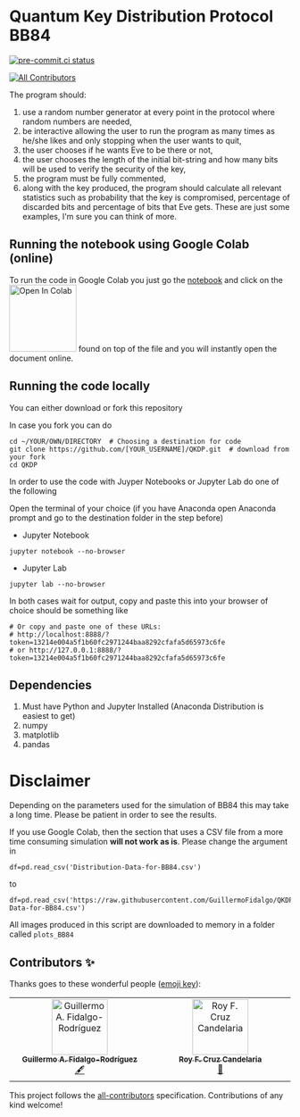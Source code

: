 # Quantum Key Distribution Protocol BB84
[![pre-commit.ci status](https://results.pre-commit.ci/badge/github/GuillermoFidalgo/QKDP/master.svg)](https://results.pre-commit.ci/latest/github/GuillermoFidalgo/QKDP/master)
<!-- ALL-CONTRIBUTORS-BADGE:START - Do not remove or modify this section -->
[![All Contributors](https://img.shields.io/badge/all_contributors-2-orange.svg?style=flat-square)](#contributors-)
<!-- ALL-CONTRIBUTORS-BADGE:END -->
The program should:
1. use a random number generator at every point in the protocol where random numbers are needed,
2. be interactive allowing the user to run the program as many times as he/she likes and only stopping when the user wants to quit,
3. the user chooses if he wants Eve to be there or not,
4. the user chooses the length of the initial bit-string and how many bits will be used to verify the security of the key,
5. the program must be fully commented,
6. along with the key produced, the program should calculate all relevant statistics such as probability that the key is compromised, percentage of discarded bits and percentage of bits that Eve gets. These are just some examples, I'm sure you can think of more.


## Running the notebook using Google Colab (online)

To run the code in Google Colab you just go the [notebook](https://github.com/GuillermoFidalgo/QKDP/blob/master/BB84.ipynb) and click on the <img src="https://github.com/GuillermoFidalgo/Python-for-STEM-Teachers-Workshop/blob/master/colab-button.png" alt="Open In Colab" width="120"/> found on top of the file and you will instantly open the document online.


## Running the code locally
You can either download or fork this repository

In case you fork you can do

```shell
cd ~/YOUR/OWN/DIRECTORY  # Choosing a destination for code
git clone https://github.com/[YOUR_USERNAME]/QKDP.git  # download from your fork
cd QKDP
```


In order to use the code with Juyper Notebooks or Jupyter Lab do one of the following

Open the terminal of your choice (if you have Anaconda open Anaconda prompt and go to the destination folder in the step before)
- Jupyter Notebook

```shell
jupyter notebook --no-browser
```

- Jupyter Lab

```shell
jupyter lab --no-browser
```


In both cases wait for output, copy and paste this into your browser of choice
 should be something like
```shell
# Or copy and paste one of these URLs:
# http://localhost:8888/?token=13214e004a5f1b60fc2971244baa8292cfafa5d65973c6fe
# or http://127.0.0.1:8888/?token=13214e004a5f1b60fc2971244baa8292cfafa5d65973c6fe
```


## Dependencies
1. Must have Python and Jupyter Installed (Anaconda Distribution is easiest to get)
2. numpy
3. matplotlib
4. pandas


# Disclaimer
Depending on the parameters used for the simulation of BB84 this may take a long time. Please be patient in order to see the results.

If you use Google Colab, then the section that uses a CSV file from a more time consuming simulation **will not work as is**.
Please change the argument in

```
df=pd.read_csv('Distribution-Data-for-BB84.csv')
```
to
```
df=pd.read_csv('https://raw.githubusercontent.com/GuillermoFidalgo/QKDP/master/Distribution-Data-for-BB84.csv')
```

All images produced in this script are downloaded to memory in a folder called `plots_BB84`


## Contributors ✨

Thanks goes to these wonderful people ([emoji key](https://allcontributors.org/docs/en/emoji-key)):

<!-- ALL-CONTRIBUTORS-LIST:START - Do not remove or modify this section -->
<!-- prettier-ignore-start -->
<!-- markdownlint-disable -->
<table>
  <tbody>
    <tr>
      <td align="center" valign="top" width="14.28%"><a href="http://guillermofidalgo.github.io"><img src="https://avatars.githubusercontent.com/u/17858942?v=4?s=100" width="100px;" alt="Guillermo A. Fidalgo-Rodríguez"/><br /><sub><b>Guillermo A. Fidalgo-Rodríguez</b></sub></a><br /><a href="#content-GuillermoFidalgo" title="Content">🖋</a></td>
      <td align="center" valign="top" width="14.28%"><a href="https://github.com/roy-cruz"><img src="https://avatars.githubusercontent.com/u/55238184?v=4?s=100" width="100px;" alt="Roy F. Cruz Candelaria"/><br /><sub><b>Roy F. Cruz Candelaria</b></sub></a><br /><a href="#research-roy-cruz" title="Research">🔬</a></td>
    </tr>
  </tbody>
</table>

<!-- markdownlint-restore -->
<!-- prettier-ignore-end -->

<!-- ALL-CONTRIBUTORS-LIST:END -->

This project follows the [all-contributors](https://github.com/all-contributors/all-contributors) specification. Contributions of any kind welcome!
